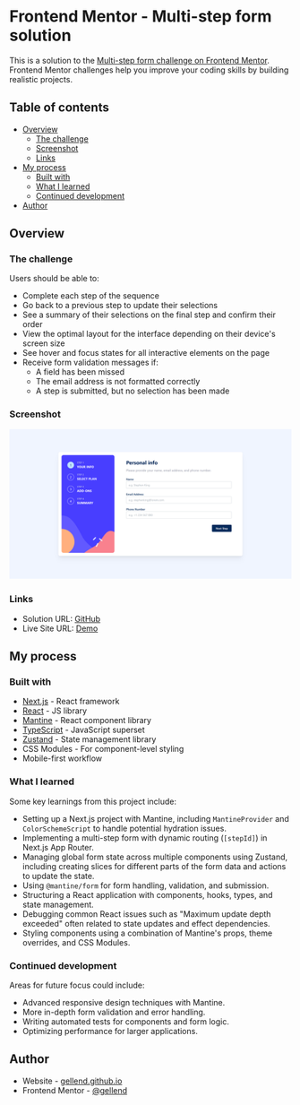 # Frontend Mentor - Multi-step form solution

This is a solution to the [Multi-step form challenge on Frontend Mentor](https://www.frontendmentor.io/challenges/multistep-form-YVAnSdqQBJ). Frontend Mentor challenges help you improve your coding skills by building realistic projects. 

## Table of contents

- [Overview](#overview)
  - [The challenge](#the-challenge)
  - [Screenshot](#screenshot)
  - [Links](#links)
- [My process](#my-process)
  - [Built with](#built-with)
  - [What I learned](#what-i-learned)
  - [Continued development](#continued-development)
- [Author](#author)

## Overview

### The challenge

Users should be able to:

- Complete each step of the sequence
- Go back to a previous step to update their selections
- See a summary of their selections on the final step and confirm their order
- View the optimal layout for the interface depending on their device's screen size
- See hover and focus states for all interactive elements on the page
- Receive form validation messages if:
  - A field has been missed
  - The email address is not formatted correctly
  - A step is submitted, but no selection has been made

### Screenshot

![](./screenshot.png)

### Links

- Solution URL: [GitHub](https://github.com/gellend/frontend-mentor-challenges/tree/main/multi-step-form)
- Live Site URL: [Demo](https://multi-step-form-gellend.vercel.app/form/your-info)

## My process

### Built with

- [Next.js](https://nextjs.org/) - React framework
- [React](https://reactjs.org/) - JS library
- [Mantine](https://mantine.dev/) - React component library
- [TypeScript](https://www.typescriptlang.org/) - JavaScript superset
- [Zustand](https://zustand-demo.pmnd.rs/) - State management library
- CSS Modules - For component-level styling
- Mobile-first workflow

### What I learned

Some key learnings from this project include:
- Setting up a Next.js project with Mantine, including `MantineProvider` and `ColorSchemeScript` to handle potential hydration issues.
- Implementing a multi-step form with dynamic routing (`[stepId]`) in Next.js App Router.
- Managing global form state across multiple components using Zustand, including creating slices for different parts of the form data and actions to update the state.
- Using `@mantine/form` for form handling, validation, and submission.
- Structuring a React application with components, hooks, types, and state management.
- Debugging common React issues such as "Maximum update depth exceeded" often related to state updates and effect dependencies.
- Styling components using a combination of Mantine's props, theme overrides, and CSS Modules.

### Continued development

Areas for future focus could include:
- Advanced responsive design techniques with Mantine.
- More in-depth form validation and error handling.
- Writing automated tests for components and form logic.
- Optimizing performance for larger applications.

## Author

- Website - [gellend.github.io](https://gellend.github.io/)
- Frontend Mentor - [@gellend](https://www.frontendmentor.io/profile/gellend)